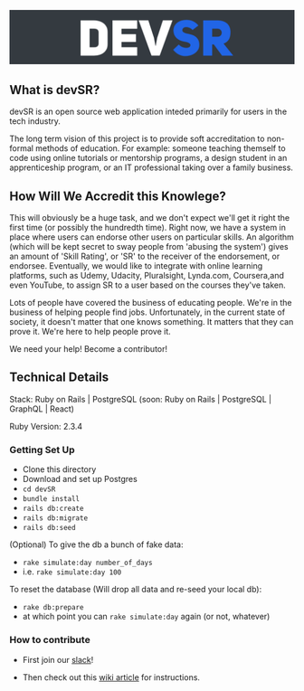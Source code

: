 
[![devSR](./app/assets/images/logo.png)](http://www.devsr.io)

## What is devSR?

devSR is an open source web application inteded primarily for 
users in the tech industry.

The long term vision of this project is to provide soft 
accreditation to non-formal methods of education. For example:
someone teaching themself to code using online tutorials
or mentorship programs, a design student in an apprenticeship
program, or an IT professional taking over a family business.

## How Will We Accredit this Knowlege?

This will obviously be a huge task, and we don't expect we'll get
it right the first time (or possibly the hundredth time). Right now,
we have a system in place where users can endorse other users on
particular skills. An algorithm (which will be kept secret to sway
people from 'abusing the system') gives an amount of 'Skill Rating', 
or 'SR' to the receiver of the endorsement, or endorsee. Eventually,
we would like to integrate with online learning platforms, such as 
Udemy, Udacity, Pluralsight, Lynda.com, Coursera,and even YouTube, to 
assign SR to a user based on the courses they've taken.

Lots of people have covered the business of educating people. We're in
the business of helping people find jobs. Unfortunately, in the current
state of society, it doesn't matter that one knows something. It matters
that they can prove it. We're here to help people prove it.

We need your help! Become a contributor!

## Technical Details

Stack: Ruby on Rails | PostgreSQL (soon: Ruby on Rails | PostgreSQL | GraphQL | React)

Ruby Version: 2.3.4

### Getting Set Up

- Clone this directory
- Download and set up Postgres
- `cd devSR`
- `bundle install`
- `rails db:create`
- `rails db:migrate`
- `rails db:seed`

(Optional) To give the db a bunch of fake data:
- `rake simulate:day number_of_days` 
- i.e. `rake simulate:day 100`

To reset the database (Will drop all data and re-seed your local db):
- `rake db:prepare`
- at which point you can `rake simulate:day` again (or not, whatever)

### How to contribute

- First join our [slack](https://join.slack.com/t/devsrworkspace/shared_invite/enQtMzQ0MzM4NDY1OTM4LTk2YjNjNTVjNjU3YzEwYTU4YWU2ODJmM2I2YzNjOTM2NGU5MDMxMmQ5NzBkOTVjY2M5ZjdmYWY2NDc2NmRjY2Y)!

- Then check out this [wiki article](https://github.com/hyrumcarlile/devSR/wiki/Contributing-to-devSR) for instructions.
